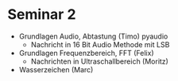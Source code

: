 # Seminar 2

* Grundlagen Audio, Abtastung (Timo) pyaudio
  * Nachricht in 16 Bit Audio Methode mit LSB
* Grundlagen Frequenzbereich, FFT (Felix)
  * Nachrichten in Ultraschallbereich (Moritz)
* Wasserzeichen (Marc)